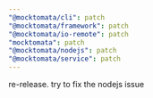 ```yaml
---
"@mocktomata/cli": patch
"@mocktomata/framework": patch
"@mocktomata/io-remote": patch
"mocktomata": patch
"@mocktomata/nodejs": patch
"@mocktomata/service": patch
---
```


re-release. try to fix the nodejs issue
